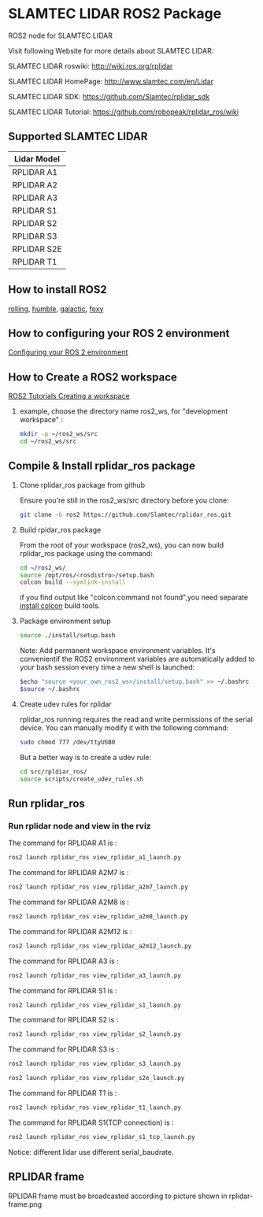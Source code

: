 # SLAMTEC LIDAR ROS2 Package

ROS2 node for SLAMTEC LIDAR

Visit following Website for more details about SLAMTEC LIDAR:

SLAMTEC LIDAR roswiki: <http://wiki.ros.org/rplidar>

SLAMTEC LIDAR HomePage: <http://www.slamtec.com/en/Lidar>

SLAMTEC LIDAR SDK: <https://github.com/Slamtec/rplidar_sdk>

SLAMTEC LIDAR Tutorial: <https://github.com/robopeak/rplidar_ros/wiki>

## Supported SLAMTEC LIDAR

| Lidar Model |
| ---------------------- |
|RPLIDAR A1              |
|RPLIDAR A2              |
|RPLIDAR A3              |
|RPLIDAR S1              |
|RPLIDAR S2              |
|RPLIDAR S3              |
|RPLIDAR S2E             |
|RPLIDAR T1              |

## How to install ROS2

[rolling](https://docs.ros.org/en/rolling/Installation.html),
[humble](https://docs.ros.org/en/humble/Installation.html),
[galactic](https://docs.ros.org/en/galactic/Installation.html),
[foxy](https://docs.ros.org/en/foxy/Installation.html)

## How to configuring your ROS 2 environment

[Configuring your ROS 2 environment](https://docs.ros.org/en/foxy/Tutorials/Configuring-ROS2-Environment.html)

## How to Create a ROS2 workspace

[ROS2 Tutorials Creating a workspace](https://docs.ros.org/en/foxy/Tutorials/Workspace/Creating-A-Workspace.html)

1. example, choose the directory name ros2_ws, for "development workspace" :

   ```bash
   mkdir -p ~/ros2_ws/src
   cd ~/ros2_ws/src
   ```

## Compile & Install rplidar_ros package

1. Clone rplidar_ros package from github

   Ensure you're still in the ros2_ws/src directory before you clone:

   ```bash
   git clone -b ros2 https://github.com/Slamtec/rplidar_ros.git
   ```

2. Build rpidar_ros package

   From the root of your workspace (ros2_ws), you can now build rplidar_ros package using the command:

   ```bash
   cd ~/ros2_ws/
   source /opt/ros/<rosdistro>/setup.bash
   colcon build --symlink-install
   ```

   if you find output like "colcon:command not found",you need separate [install colcon](https://docs.ros.org/en/foxy/Tutorials/Colcon-Tutorial.html#install-colcon) build tools.

3. Package environment setup

    ```bash
    source ./install/setup.bash
    ```

    Note: Add permanent workspace environment variables.
    It's convenientif the ROS2 environment variables are automatically added to your bash session every time a new shell is launched:

    ```bash
    $echo "source <your_own_ros2_ws>/install/setup.bash" >> ~/.bashrc
    $source ~/.bashrc
    ```

4. Create udev rules for rplidar

   rplidar_ros running requires the read and write permissions of the serial device.
   You can manually modify it with the following command:

   ```bash
   sudo chmod 777 /dev/ttyUSB0
   ```

   But a better way is to create a udev rule:

   ```bash
   cd src/rpldiar_ros/
   source scripts/create_udev_rules.sh
   ```

## Run rplidar_ros

### Run rplidar node and view in the rviz

The command for RPLIDAR A1 is :

```bash
ros2 launch rplidar_ros view_rplidar_a1_launch.py
```

The command for RPLIDAR A2M7 is :

```bash
ros2 launch rplidar_ros view_rplidar_a2m7_launch.py
```

The command for RPLIDAR A2M8 is :

```bash
ros2 launch rplidar_ros view_rplidar_a2m8_launch.py
```

The command for RPLIDAR A2M12 is :

```bash
ros2 launch rplidar_ros view_rplidar_a2m12_launch.py
```

The command for RPLIDAR A3 is :

```bash
ros2 launch rplidar_ros view_rplidar_a3_launch.py
```

The command for RPLIDAR S1 is :

```bash
ros2 launch rplidar_ros view_rplidar_s1_launch.py
```

The command for RPLIDAR S2 is :

```bash
ros2 launch rplidar_ros view_rplidar_s2_launch.py
```

The command for RPLIDAR S3 is :

```bash
ros2 launch rplidar_ros view_rplidar_s3_launch.py
```

```bash
ros2 launch rplidar_ros view_rplidar_s2e_launch.py
```

The command for RPLIDAR T1 is :

```bash
ros2 launch rplidar_ros view_rplidar_t1_launch.py
```

The command for RPLIDAR S1(TCP connection) is :

```bash
ros2 launch rplidar_ros view_rplidar_s1_tcp_launch.py
```

Notice: different lidar use different serial_baudrate.

## RPLIDAR frame

RPLIDAR frame must be broadcasted according to picture shown in rplidar-frame.png
